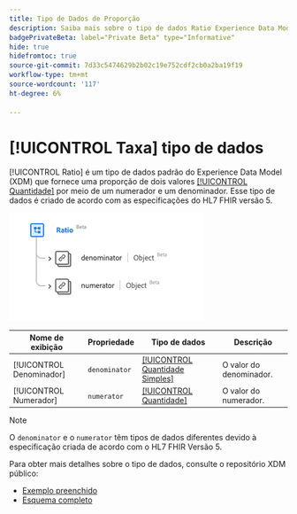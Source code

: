 ```yaml
---
title: Tipo de Dados de Proporção
description: Saiba mais sobre o tipo de dados Ratio Experience Data Model (XDM).
badgePrivateBeta: label="Private Beta" type="Informative"
hide: true
hidefromtoc: true
source-git-commit: 7d33c5474629b2b02c19e752cdf2cb0a2ba19f19
workflow-type: tm+mt
source-wordcount: '117'
ht-degree: 6%

---
```


# [!UICONTROL Taxa] tipo de dados

[!UICONTROL Ratio] é um tipo de dados padrão do Experience Data Model (XDM) que fornece uma proporção de dois valores [[!UICONTROL Quantidade]](../healthcare/quantity.md) por meio de um numerador e um denominador. Esse tipo de dados é criado de acordo com as especificações do HL7 FHIR versão 5.

![Estrutura de tipo de dados de taxa](../../images/data-types/healthcare/ratio.png)

| Nome de exibição | Propriedade | Tipo de dados | Descrição |
| --- | --- | --- | --- |
| [!UICONTROL Denominador] | `denominator` | [[!UICONTROL Quantidade Simples]](../healthcare/simple-quantity.md) | O valor do denominador. |
| [!UICONTROL Numerador] | `numerator` | [[!UICONTROL Quantidade]](../healthcare/quantity.md) | O valor do numerador. |

>[!NOTE]
>
> O `denominator` e o `numerator` têm tipos de dados diferentes devido à especificação criada de acordo com o HL7 FHIR Versão 5.

Para obter mais detalhes sobre o tipo de dados, consulte o repositório XDM público:

* [Exemplo preenchido](https://github.com/adobe/xdm/blob/master/extensions/industry/healthcare/fhir/datatypes/ratio.example.1.json)
* [Esquema completo](https://github.com/adobe/xdm/blob/master/extensions/industry/healthcare/fhir/datatypes/ratio.schema.json)
